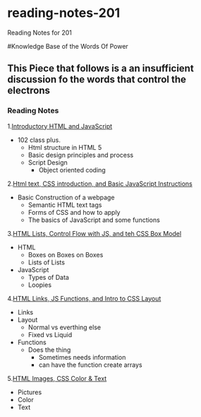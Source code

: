 # reading-notes-201
Reading Notes for 201

#Knowledge Base of the Words Of Power
## This Piece that follows is a an insufficient discussion fo the words that control the electrons

### Reading Notes
1.[Introductory HTML and JavaScript](class-01.md)
 - 102 class plus.
   - Html structure in HTML 5
   - Basic design principles and process
   - Script Design
     - Object oriented coding
  
2.[Html text, CSS introduction, and Basic JavaScript Instructions](class-02.md)
 - Basic Construction of a webpage
   - Semantic HTML text tags
   - Forms of CSS and how to apply
   - The basics of JavaScript and some functions

3.[HTML Lists, Control Flow with JS, and teh CSS Box Model](class-03.md)
  - HTML
    - Boxes on Boxes on Boxes
    - Lists of Lists
  - JavaScript
    - Types of Data
    - Loopies

4.[HTML Links, JS Functions, and Intro to CSS Layout](class-04.md)
- Links
- Layout
  - Normal vs everthing else
  - Fixed vs Liquid
- Functions
  - Does the thing
    - Sometimes needs information
    - can have the function create arrays

5.[HTML Images, CSS Color & Text](class-05.md)
- Pictures
- Color
- Text

